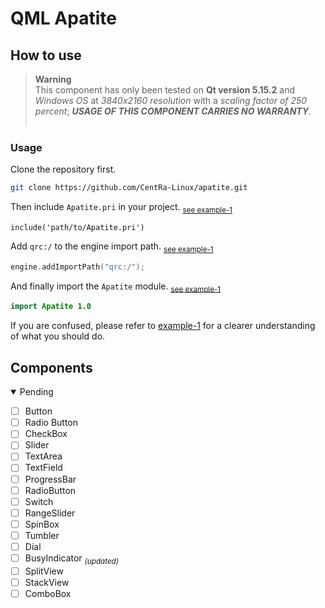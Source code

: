 # QML Apatite

## How to use
> **Warning**<br>
> This component has only been tested on **Qt version 5.15.2** and *Windows OS* at *3840x2160 resolution* with a *scaling factor of 250 percent*; ***USAGE OF THIS COMPONENT CARRIES NO WARRANTY***.
> <br>&nbsp;

### Usage

Clone the repository first.

```bash
git clone https://github.com/CentRa-Linux/apatite.git
```

Then include `Apatite.pri` in your project. <sub>[see example-1](example/example-1/example-1.pro#L11)</sub>
```make
include('path/to/Apatite.pri')
```

Add `qrc:/` to the engine import path. <sub>[see example-1](example/example-1/main.cpp#L17)</sub>
```cpp
engine.addImportPath("qrc:/");
```

And finally import the `Apatite` module. <sub>[see example-1](example/example-1/main.qml#L6)</sub>
```qml
import Apatite 1.0
```

If you are confused, please refer to [example-1](example/example-1/) for a clearer understanding of what you should do.

## Components

<details open>
<summary>Pending</summary>

- [ ] Button
- [ ] Radio Button
- [ ] CheckBox
- [ ] Slider
- [ ] TextArea
- [ ] TextField
- [ ] ProgressBar
- [ ] RadioButton
- [ ] Switch
- [ ] RangeSlider
- [ ] SpinBox
- [ ] Tumbler
- [ ] Dial
- [ ] BusyIndicator <sub>*(updated)*</sub>
- [ ] SplitView
- [ ] StackView
- [ ] ComboBox
